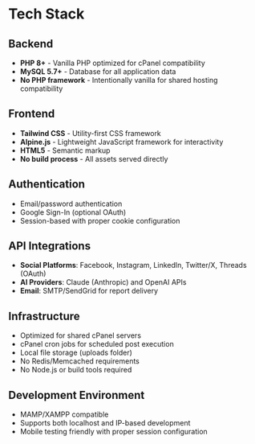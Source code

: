 # Tech Stack

## Backend
- **PHP 8+** - Vanilla PHP optimized for cPanel compatibility
- **MySQL 5.7+** - Database for all application data
- **No PHP framework** - Intentionally vanilla for shared hosting compatibility

## Frontend
- **Tailwind CSS** - Utility-first CSS framework
- **Alpine.js** - Lightweight JavaScript framework for interactivity
- **HTML5** - Semantic markup
- **No build process** - All assets served directly

## Authentication
- Email/password authentication
- Google Sign-In (optional OAuth)
- Session-based with proper cookie configuration

## API Integrations
- **Social Platforms**: Facebook, Instagram, LinkedIn, Twitter/X, Threads (OAuth)
- **AI Providers**: Claude (Anthropic) and OpenAI APIs
- **Email**: SMTP/SendGrid for report delivery

## Infrastructure
- Optimized for shared cPanel servers
- cPanel cron jobs for scheduled post execution
- Local file storage (uploads folder)
- No Redis/Memcached requirements
- No Node.js or build tools required

## Development Environment
- MAMP/XAMPP compatible
- Supports both localhost and IP-based development
- Mobile testing friendly with proper session configuration